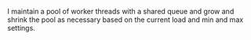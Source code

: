 I maintain a pool of worker threads with a shared queue and grow and shrink the pool as necessary based on the current load and min and max settings.